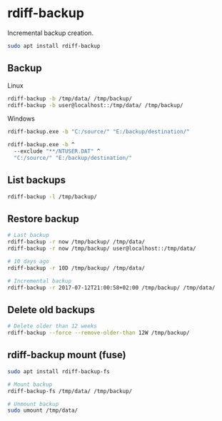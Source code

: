 # rdiff-backup

Incremental backup creation.

```bash
sudo apt install rdiff-backup
```

## Backup

Linux

```bash
rdiff-backup -b /tmp/data/ /tmp/backup/
rdiff-backup -b user@localhost::/tmp/data/ /tmp/backup/
```

Windows

```bash
rdiff-backup.exe -b "C:/source/" "E:/backup/destination/"

rdiff-backup.exe -b ^
  --exclude "**/NTUSER.DAT" ^
  "C:/source/" "E:/backup/destination/"
```

## List backups

```bash
rdiff-backup -l /tmp/backup/
```

## Restore backup

```bash
# Last backup
rdiff-backup -r now /tmp/backup/ /tmp/data/
rdiff-backup -r now /tmp/backup/ user@localhost::/tmp/data/

# 10 days ago
rdiff-backup -r 10D /tmp/backup/ /tmp/data/

# Incremental backup
rdiff-backup -r 2017-07-12T21:00:58+02:00 /tmp/backup/ /tmp/data/
```

## Delete old backups

```bash
# Delete older than 12 weeks
rdiff-backup --force --remove-older-than 12W /tmp/backup/
```

## rdiff-backup mount (fuse)

```bash
sudo apt install rdiff-backup-fs

# Mount backup
rdiff-backup-fs /tmp/data/ /tmp/backup/

# Unmount backup
sudo umount /tmp/data/
```
